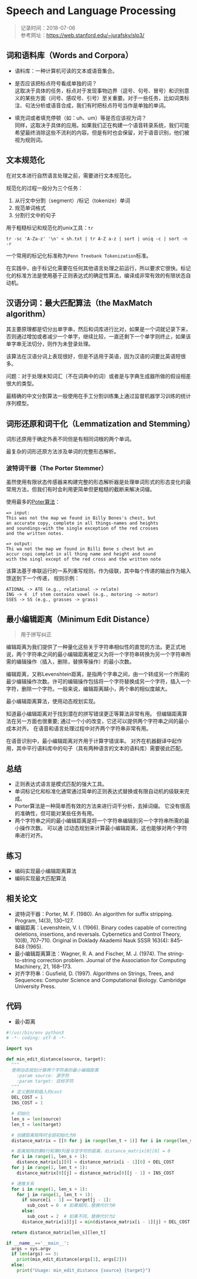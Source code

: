 # Speech and Language Processing
> 记录时间：2018-07-06    
> 参考网址：https://web.stanford.edu/~jurafsky/slp3/

## 词和语料库（Words and Corpora）

* 语料库：一种计算机可读的文本或语音集合。

* 是否应该把标点符号看成单独的词？    
这取决于具体的任务，标点对于发现事物边界（逗号、句号、冒号）和识别意义的某些方面（问号、感叹号、引号）至关重要。对于一些任务，比如词类标注、句法分析或语音合成，我们有时把标点符号当作是单独的单词。

* 填充词或者填充停顿（如：uh、um）等是否应该视为词？    
同样，这取决于具体的应用。如果我们正在构建一个语音转录系统，我们可能希望最终消除这些不流利的内容。但是有时也会保留，对于语音识别，他们被视为规则词。

## 文本规范化
在对文本进行自然语言处理之前，需要进行文本规范化。

规范化的过程一般分为三个任务：
1. 从行文中分割（segment）/标记（tokenize）单词
2. 规范单词格式
3. 分割行文中的句子

用于粗糙标记和规范化的unix工具：`tr`
```
tr -sc 'A-Za-z' '\n' < sh.txt | tr A-Z a-z | sort | uniq -c | sort -n -r

```

一个常用的标记化标准称为`Penn Treebank Tokenization`标准。

在实践中，由于标记化需要在任何其他语言处理之前运行，所以要求它很快。标记化的标准方法是使用基于正则表达式的确定性算法，编译成非常有效的有限状态自动机。


## 汉语分词：最大匹配算法（the MaxMatch algorithm）
其主要原理都是切分出单字串，然后和词库进行比对，如果是一个词就记录下来， 否则通过增加或者减少一个单字，继续比较，一直还剩下一个单字则终止，如果该单字串无法切分，则作为未登录处理。

该算法在汉语分词上表现很好，但是不适用于英语，因为汉语的词要比英语短很多。

问题：对于处理未知词汇（不在词典中的词）或者是与字典生成器所做的假设相差很大的类型。

最精确的中文分割算法一般使用在手工分割训练集上通过监督机器学习训练的统计序列模型。


## 词形还原和词干化（Lemmatization and Stemming）
词形还原用于确定外表不同但是有相同词根的两个单词。

最复杂的词形还原方法涉及单词的完整形态解析。

### 波特词干器（The Porter Stemmer）
虽然使用有限状态传感器来构建完整的形态解析器是处理单词形式的形态变化的最常用方法，但我们有时会利用更简单但更粗糙的截断来解决词缀。

使用最多的[Poter算法](https://tartarus.org/martin/PorterStemmer/)：
```
=> input:
This was not the map we found in Billy Bones's chest, but
an accurate copy, complete in all things-names and heights
and soundings-with the single exception of the red crosses
and the written notes.

=> output:
Thi wa not the map we found in Billi Bone s chest but an
accur copi complet in all thing name and height and sound
with the singl except of the red cross and the written note

```
该算法基于串联运行的一系列重写规则，作为级联，其中每个传递的输出作为输入馈送到下一个传递，
规则示例：
```
ATIONAL -> ATE (e.g., relational -> relate)
ING -> ∈  if stem contains vowel (e.g., motoring -> motor)
SSES -> SS (e.g., grasses -> grass)
```

## 最小编辑距离（Minimum Edit Distance）
> 用于拼写纠正

编辑距离为我们提供了一种量化这些关于字符串相似性的直觉的方法。更正式地说，两个字符串之间的最小编辑距离被定义为将一个字符串转换为另一个字符串所需的编辑操作（插入，删除，替换等操作）的最小次数。

编辑距离，又称Levenshtein距离，是指两个字串之间，由一个转成另一个所需的最少编辑操作次数。许可的编辑操作包括将一个字符替换成另一个字符，插入一个字符，删除一个字符。一般来说，编辑距离越小，两个串的相似度越大。

最小编辑距离算法，使用动态规划实现。

知道最小编辑距离对于找到潜在的拼写错误更正等算法非常有用。 但编辑距离算法在另一方面也很重要; 通过一个小的改变，它还可以提供两个字符串之间的最小成本对齐。 在语音和语言处理过程中对齐两个字符串非常有用。

在语音识别中，最小编辑距离对齐用于计算字错误率。 对齐在机器翻译中起作用，其中平行语料库中的句子（具有两种语言的文本的语料库）需要彼此匹配。


## 总结
* 正则表达式语言是模式匹配的强大工具。
* 单词标记化和标准化通常通过简单的正则表达式替换或有限自动机的级联来完成。
* Porter算法是一种简单而有效的方法来进行词干分析，去掉词缀。 它没有很高的准确性，但可能对某些任务有用。
* 两个字符串之间的最小编辑距离是将一个字符串编辑到另一个字符串所需的最小操作次数。 可以通
过动态规划来计算最小编辑距离，这也能够对两个字符串进行对齐。

## 练习
* 编码实现最小编辑距离算法
* 编码实现最大匹配算法



## 相关论文
* 波特词干器：Porter, M. F. (1980). An algorithm for suffix stripping. Program,
14(3), 130–127.
* 编辑距离：Levenshtein, V. I. (1966). Binary codes capable of correcting
deletions, insertions, and reversals. Cybernetics and Control
Theory, 10(8), 707–710. Original in Doklady Akademii
Nauk SSSR 163(4): 845–848 (1965).
* 最小编辑距离算法：Wagner, R. A. and Fischer, M. J. (1974). The string-to-string
correction problem. Journal of the Association for Computing
Machinery, 21, 168–173.
* 对齐字符串：Gusfield, D. (1997). Algorithms on Strings, Trees, and Sequences:
Computer Science and Computational Biology.
Cambridge University Press.


## 代码
* 最小距离
```python
#!/usr/bin/env python3
# -*- coding: utf-8 -*-

import sys

def min_edit_distance(source, target):
  """
  使用动态规划计算两个字符串的最小编辑距离
    :param source: 源字符
    :param target: 目标字符
  """
  # 定义删除和插入的cost
  DEL_COST = 1
  INS_COST = 1

  # 初始化
  len_s = len(source)
  len_t = len(target)

  # 创建距离矩阵时全部初始化为0
  distance_matrix = [[0 for j in range(len_t + 1)] for i in range(len_s + 1)]

  # 距离矩阵的第0行和第0列是与空字符的距离，distance_matrix[0][0] = 0
  for i in range(1, len_s + 1):
    distance_matrix[i][0] = distance_matrix[i - 1][0] + DEL_COST
  for j in range(1, len_t + 1):
    distance_matrix[0][j] = distance_matrix[0][j - 1] + INS_COST

  # 递推关系
  for i in range(1, len_s + 1):
    for j in range(1, len_t + 1):
      if source[i - 1] == target[j - 1]:
        sub_cost = 0  # 如果相同，替换代价为0
      else:
        sub_cost = 2  # 如果不同，替换代价为2
      distance_matrix[i][j] = min(distance_matrix[i - 1][j] + DEL_COST, distance_matrix[i][j - 1] + INS_COST, distance_matrix[i - 1][j - 1] + sub_cost)

  return distance_matrix[len_s][len_t]

if __name__=='__main__':
  args = sys.argv
  if len(args) == 3:
    print(min_edit_distance(args[1], args[2]))
  else: 
    print("Usage: min_edit_distance {source} {target}")

```